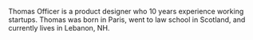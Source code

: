 Thomas Officer is a product designer who 10 years experience working startups. Thomas was born in Paris, went to law school in Scotland, and currently lives in Lebanon, NH.